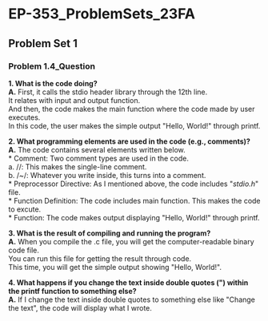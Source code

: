 # EP-353_ProblemSets_23FA

## Problem Set 1

### Problem 1.4_Question

**1. What is the code doing?** <br />
**A.**  First, it calls the stdio header library through the 12th line. <br />
    It relates with input and output function. <br />
    And then, the code makes the main function where the code made by user executes. <br />
    In this code, the user makes the simple output "Hello, World!" through printf. <br />

**2. What programming elements are used in the code (e.g., comments)?** <br />
**A.**  The code contains several elements written below. <br />
    * Comment: Two comment types are used in the code. <br />
      a. //: This makes the single-line comment. <br />
      b. /*~*/: Whatever you write inside, this turns into a comment.  <br />
    * Preprocessor Directive: As I mentioned above, the code includes "_stdio.h_" file. <br />
    * Function Definition: The code includes main function. This makes the code to excute. <br />
    * Function: The code makes output displaying "Hello, World!" through printf.

**3. What is the result of compiling and running the program?** <br />
**A.**  When you compile the .c file, you will get the computer-readable binary code file. <br />
    You can run this file for getting the result through code. <br />
    This time, you will get the simple output showing "Hello, World!".

**4. What happens if you change the text inside double quotes (") within the printf function to something else?** <br />
**A.**  If I change the text inside double quotes to something else like "Change the text", the code will display what I wrote.
